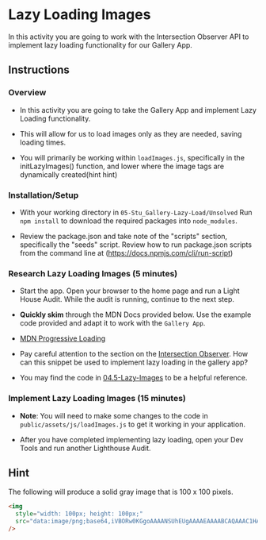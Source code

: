 # Lazy Loading Images

In this activity you are going to work with the Intersection Observer API to implement lazy loading functionality for our Gallery App.

## Instructions

### Overview

- In this activity you are going to take the Gallery App and implement Lazy Loading functionality.

- This will allow for us to load images only as they are needed, saving loading times.

- You will primarily be working within `loadImages.js`, specifically in the initLazyImages() function, and lower where the image tags are dynamically created(hint hint)

### Installation/Setup

- With your working directory in `05-Stu_Gallery-Lazy-Load/Unsolved` Run `npm install` to download the required packages into `node_modules`.

- Review the package.json and take note of the "scripts" section, specifically the "seeds" script. Review how to run package.json scripts from the command line at (https://docs.npmjs.com/cli/run-script)

### Research Lazy Loading Images (5 minutes)

- Start the app. Open your browser to the home page and run a Light House Audit. While the audit is running, continue to the next step.

- **Quickly skim** through the MDN Docs provided below. Use the example code provided and adapt it to work with the `Gallery App`.

- [MDN Progressive Loading](https://developer.mozilla.org/en-US/docs/Web/Progressive_web_apps/Loading)

- Pay careful attention to the section on the [Intersection Observer](https://developer.mozilla.org/en-US/docs/Web/Progressive_web_apps/Loading#intersection_observer). How can this snippet be used to implement lazy loading in the gallery app?

- You may find the code in [04.5-Lazy-Images](../05.5-Lazy-Images/lazy-images.js) to be a helpful reference.

### Implement Lazy Loading Images (15 minutes)

- **Note**: You will need to make some changes to the code in `public/assets/js/loadImages.js` to get it working in your application.

- After you have completed implementing lazy loading, open your Dev Tools and run another Lighthouse Audit.

## Hint

The following will produce a solid gray image that is 100 x 100 pixels.

```html
<img
  style="width: 100px; height: 100px;"
  src="data:image/png;base64,iVBORw0KGgoAAAANSUhEUgAAAAEAAAABCAQAAAC1HAwCAAAAC0lEQVR42mOMrgcAATsA3BT31OAAAAAASUVORK5CYII="
/>
```
